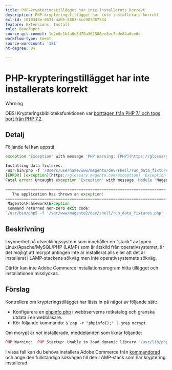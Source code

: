```yaml
---
title: PHP-krypteringstillägget har inte installerats korrekt
description: PHP-krypteringstillägget har inte installerats korrekt
exl-id: 1010349e-6631-4a05-8883-5cc903d67534
feature: Extensions, Install
role: Developer
source-git-commit: 1d2e0c1b4a8e3d79a362500ee3ec7bde84a6ce0d
workflow-type: tm+mt
source-wordcount: '181'
ht-degree: 0%

---
```


# PHP-krypteringstillägget har inte installerats korrekt

>[!WARNING]
>
>OBS! Krypteringsbiblioteksfunktionen var [borttagen från PHP 7.1 och togs bort från PHP 7.2](https://www.php.net/manual/en/intro.mcrypt.php).

## Detalj

Följande fel kan uppstå:

```php
exception 'Exception' with message 'PHP Warning: [PHP](https://glossary.magento.com/php) Startup: Unable to load dynamic [library](https://glossary.magento.com/library) '/usr/lib/php5/20121212/mcrypt.so' - /usr/lib/php5/20121212/mcrypt.so: cannot open shared object file: No such file or directory
```

```php
Installing data fixtures:
/usr/bin/php -f '/Users/username/www/magento/dev/shell/run_data_fixtures.php' -- --bootstrap='MAGE_DIRS[base][path]=/Users/username/www/magento' 2>&1
[ERROR] [exception](https://glossary.magento.com/exception) 'Exception' with message '
Fatal error: Uncaught exception 'Exception' with message 'Module 'Magento_Core' depends on 'mcrypt' PHP [extension](https://glossary.magento.com/extension) that is not loaded.'
```

```php
======================================================================
   The application has thrown an exception!
======================================================================
 Magento\Framework\Exception
 Command returned non-zero exit code:
`/usr/bin/php5 -f '/var/www/magento2/dev/shell/run_data_fixtures.php' -- --bootstrap='MAGE_DIRS[base][path]=/var/www/magento2' 2>&1`
```

## Beskrivning

I synnerhet på utvecklingssystem som innehåller en &quot;stack&quot; av typen Linux/Apache/MySQL/PHP (LAMP) som är åtskild från operativsystemet, är det möjligt att mcrypt antingen inte är installerat alls eller att det är installerat i LAMP-stackens sökväg men inte operativsystemets sökväg.

Därför kan inte Adobe Commerce installationsprogram hitta tillägget och installationen misslyckas.

## Förslag

Kontrollera om krypteringstillägget har lästs in på något av följande sätt:

* Konfigurera en [phpinfo.php](http://kb.mediatemple.net/questions/764/How+can+I+create+a+phpinfo.php+page%3F#gs) i webbserverns rotkatalog och granska utdata i en webbläsare.
* Kör följande kommando:    `$ php -r "phpinfo();" | grep mcrypt`

Om mcrypt är *not* installerade, meddelanden som liknar följande:

```php
PHP Warning:  PHP Startup: Unable to load dynamic library '/usr/lib/php5/20121212/mcrypt.so' - /usr/lib/php5/20121212/mcrypt.so: cannot open shared object file: No such file or directory in Unknown on line 0
```

I vissa fall kan du behöva installera Adobe Commerce från [kommandorad](https://devdocs.magento.com/guides/v2.3/install-gde/install/cli/install-cli.html) och ange den fullständiga sökvägen till den LAMP-stack som har kryptering installerad.
